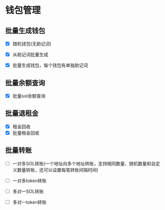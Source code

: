 # 钱包管理

## 批量生成钱包

- [x] 随机钱包(无助记词)

- [x] 从助记词批量生成

- [x] 批量生成钱包，每个钱包有单独助记词

## 批量余额查询

- [x] 批量sol余额查询

## 批量退租金

- [x] 租金回收
- [x] 批量租金回收

## 批量转账

- [ ] 一对多SOL转账(一个地址向多个地址转账，支持相同数量、随机数量和自定义数量转账，还可以设置每笔转账间隔时间)

- [ ] 一对多token转账

- [ ] 多对一SOL转账

- [ ] 多对一token转账